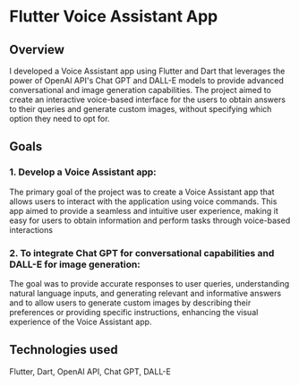 # Flutter Voice Assistant App


 ## Overview
I developed a Voice Assistant app using Flutter and Dart that leverages the power of OpenAI API's Chat GPT and DALL-E models to provide advanced conversational and image generation capabilities. The project aimed to create an interactive voice-based interface for the users to obtain answers to their queries and generate custom images, without specifying which option they need to opt for.

## Goals
### 1. Develop a Voice Assistant app: 
The primary goal of the project was to create a Voice Assistant app that allows users to interact with the application using voice commands. This app aimed to provide a seamless and intuitive user experience, making it easy for users to obtain information and perform tasks through voice-based interactions
### 2. To integrate Chat GPT for conversational capabilities and DALL-E for image generation: 
The goal was to provide accurate responses to user queries, understanding natural language inputs, and generating relevant and informative answers and to allow users to generate custom images by describing their preferences or providing specific instructions, enhancing the visual experience of the Voice Assistant app.


## Technologies used
Flutter, Dart, OpenAI API, Chat GPT, DALL-E

